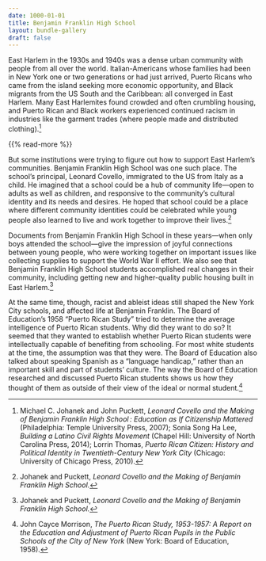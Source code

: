 ```yaml
---
date: 1000-01-01
title: Benjamin Franklin High School
layout: bundle-gallery
draft: false
---
```


East Harlem in the 1930s and 1940s was a dense urban community with people from all over the world. Italian-Americans whose families had been in New York one or two generations or had just arrived, Puerto Ricans who came from the island seeking more economic opportunity, and Black migrants from the US South and the Caribbean: all converged in East Harlem. Many East Harlemites found crowded and often crumbling housing, and Puerto Rican and Black workers experienced continued racism in industries like the garment trades (where people made and distributed clothing).[^1]  

{{% read-more %}}

But some institutions were trying to figure out how to support East Harlem’s communities. Benjamin Franklin High School was one such place. The school’s principal, Leonard Covello, immigrated to the US from Italy as a child. He imagined that a school could be a hub of community life—open to adults as well as children, and responsive to the community’s cultural identity and its needs and desires. He hoped that school could be a place where different community identities could be celebrated while young people also learned to live and work together to improve their lives.[^2]  

Documents from Benjamin Franklin High School in these years—when only boys attended the school—give the impression of joyful connections between young people, who were working together on important issues like collecting supplies to support the World War II effort. We also see that Benjamin Franklin High School students accomplished real changes in their community, including getting new and higher-quality public housing built in East Harlem.[^3]  

At the same time, though, racist and ableist ideas still shaped the New York City schools, and affected life at Benjamin Franklin. The Board of Education’s 1958 “Puerto Rican Study” tried to determine the average intelligence of Puerto Rican students. Why did they want to do so? It seemed that they wanted to establish whether Puerto Rican students were intellectually capable of benefiting from schooling. For most white students at the time, the assumption was that they were. The Board of Education also talked about speaking Spanish as a “language handicap,” rather than an important skill and part of students’ culture. The way the Board of Education researched and discussed Puerto Rican students shows us how they thought of them as outside of their view of the ideal or normal student.[^4]

[^1]: Michael C. Johanek and John Puckett, *Leonard Covello and the Making of Benjamin Franklin High School : Education as If Citizenship Mattered* (Philadelphia: Temple University Press, 2007); Sonia Song Ha Lee, *Building a Latino Civil Rights Movement* (Chapel Hill: University of North Carolina Press, 2014); Lorrin Thomas, *Puerto Rican Citizen: History and Political Identity in Twentieth-Century New York City* (Chicago: University of Chicago Press, 2010).

[^2]: Johanek and Puckett, *Leonard Covello and the Making of Benjamin Franklin High School.*

[^3]: Johanek and Puckett, *Leonard Covello and the Making of Benjamin Franklin High School.*

[^4]: John Cayce Morrison,  *The Puerto Rican Study, 1953-1957: A Report on the Education and Adjustment of Puerto Rican Pupils in the Public Schools of the City of New York* (New York: Board of Education, 1958).
